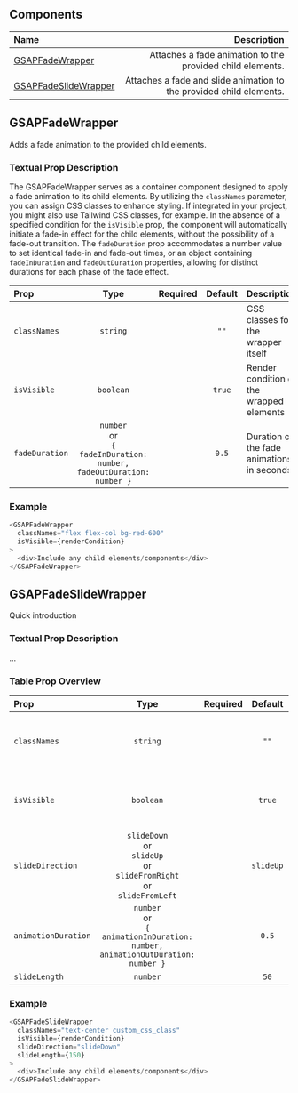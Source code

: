 ## Components

| Name                                          |                                                         Description |
| :-------------------------------------------- | ------------------------------------------------------------------: |
| [GSAPFadeWrapper](#gsapfadewrapper)           |           Attaches a fade animation to the provided child elements. |
| [GSAPFadeSlideWrapper](#gsapfadeslidewrapper) | Attaches a fade and slide animation to the provided child elements. |

## GSAPFadeWrapper

Adds a fade animation to the provided child elements.

### Textual Prop Description

The GSAPFadeWrapper serves as a container component designed to apply a fade animation to its child elements. By utilizing the `classNames` parameter, you can assign CSS classes to enhance styling. If integrated in your project, you might also use Tailwind CSS classes, for example. In the absence of a specified condition for the `isVisible` prop, the component will automatically initiate a fade-in effect for the child elements, without the possibility of a fade-out transition. The `fadeDuration` prop accommodates a number value to set identical fade-in and fade-out times, or an object containing `fadeInDuration` and `fadeOutDuration` properties, allowing for distinct durations for each phase of the fade effect.

| Prop           |                                  Type                                   | Required | Default | Description                                |
| :------------- | :---------------------------------------------------------------------: | :------: | :-----: | :----------------------------------------- |
| `classNames`   |                                `string`                                 |          |  `""`   | CSS classes for the wrapper itself         |
| `isVisible`    |                                `boolean`                                |          | `true`  | Render condition of the wrapped elements   |
| `fadeDuration` | `number`<br>or<br>`{ fadeInDuration: number, fadeOutDuration: number }` |          |  `0.5`  | Duration of the fade animations in seconds |

### Example

```js
<GSAPFadeWrapper
  classNames="flex flex-col bg-red-600"
  isVisible={renderCondition}
>
  <div>Include any child elements/components</div>
</GSAPFadeWrapper>
```

## GSAPFadeSlideWrapper

Quick introduction

### Textual Prop Description

...

### Table Prop Overview

| Prop                |                                          Type                                           | Required |  Default  | Description                              |
| :------------------ | :-------------------------------------------------------------------------------------: | :------: | :-------: | :--------------------------------------- |
| `classNames`        |                                        `string`                                         |          |   `""`    | CSS classes for the wrapper itself       |
| `isVisible`         |                                        `boolean`                                        |          |  `true`   | Render condition of the wrapped elements |
| `slideDirection`    | `slideDown` <br>or<br> `slideUp` <br>or<br> `slideFromRight` <br>or<br> `slideFromLeft` |          | `slideUp` | Slide direction                          |
| `animationDuration` |    `number`<br>or<br>`{ animationInDuration: number, animationOutDuration: number }`    |          |   `0.5`   | Fade & slide duration in seconds         |
| `slideLength`       |                                        `number`                                         |          |   `50`    | Slide length                             |

### Example

```js
<GSAPFadeSlideWrapper
  classNames="text-center custom_css_class"
  isVisible={renderCondition}
  slideDirection="slideDown"
  slideLength={150}
>
  <div>Include any child elements/components</div>
</GSAPFadeSlideWrapper>
```

